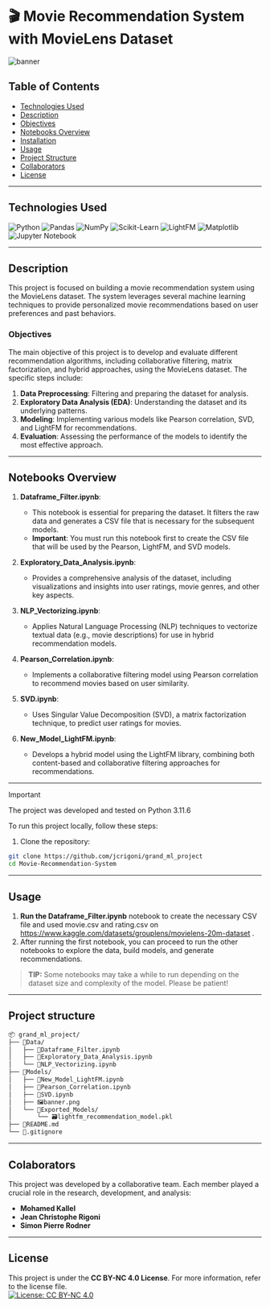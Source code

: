 # 🎬 Movie Recommendation System with MovieLens Dataset
![banner](banner.jpg)

## Table of Contents

-   [Technologies Used](#technologies-used)
-   [Description](#description)
-   [Objectives](#objectives)
-   [Notebooks Overview](#notebooks-overview)
-   [Installation](#installation)
-   [Usage](#usage)
-   [Project Structure](#project-structure)
-   [Collaborators](#collaborators)
-   [License](#license)

---

## Technologies Used

![Python](https://img.shields.io/badge/python-3670A0?style=for-the-badge&logo=python&logoColor=ffdd54) ![Pandas](https://img.shields.io/badge/pandas-%23150458.svg?style=for-the-badge&logo=pandas&logoColor=white) ![NumPy](https://img.shields.io/badge/numpy-%23013243.svg?style=for-the-badge&logo=numpy&logoColor=white) ![Scikit-Learn](https://img.shields.io/badge/scikit--learn-%23F7931E.svg?style=for-the-badge&logo=scikit-learn&logoColor=white) ![LightFM](https://img.shields.io/badge/lightfm-%2300422e.svg?style=for-the-badge&logo=lightfm&logoColor=white) ![Matplotlib](https://img.shields.io/badge/Matplotlib-%23ffffff.svg?style=for-the-badge&logo=Matplotlib&logoColor=black) ![Jupyter Notebook](https://img.shields.io/badge/jupyter-%23FA0F00.svg?style=for-the-badge&logo=jupyter&logoColor=white)

---

## Description
This project is focused on building a movie recommendation system using the MovieLens dataset. The system leverages several machine learning techniques to provide personalized movie recommendations based on user preferences and past behaviors.

### Objectives
The main objective of this project is to develop and evaluate different recommendation algorithms, including collaborative filtering, matrix factorization, and hybrid approaches, using the MovieLens dataset. The specific steps include:

1. **Data Preprocessing**: Filtering and preparing the dataset for analysis.
2. **Exploratory Data Analysis (EDA)**: Understanding the dataset and its underlying patterns.
3. **Modeling**: Implementing various models like Pearson correlation, SVD, and LightFM for recommendations.
4. **Evaluation**: Assessing the performance of the models to identify the most effective approach.

---

## Notebooks Overview

1. **Dataframe_Filter.ipynb**:
   - This notebook is essential for preparing the dataset. It filters the raw data and generates a CSV file that is necessary for the subsequent models.
   - **Important**: You must run this notebook first to create the CSV file that will be used by the Pearson, LightFM, and SVD models.

2. **Exploratory_Data_Analysis.ipynb**:
   - Provides a comprehensive analysis of the dataset, including visualizations and insights into user ratings, movie genres, and other key aspects.

3. **NLP_Vectorizing.ipynb**:
   - Applies Natural Language Processing (NLP) techniques to vectorize textual data (e.g., movie descriptions) for use in hybrid recommendation models.

4. **Pearson_Correlation.ipynb**:
   - Implements a collaborative filtering model using Pearson correlation to recommend movies based on user similarity.

5. **SVD.ipynb**:
   - Uses Singular Value Decomposition (SVD), a matrix factorization technique, to predict user ratings for movies.

6. **New_Model_LightFM.ipynb**:
   - Develops a hybrid model using the LightFM library, combining both content-based and collaborative filtering approaches for recommendations.

---


> [!IMPORTANT]
> The project was developed and tested on Python 3.11.6

To run this project locally, follow these steps:

1. Clone the repository:
```sh
git clone https://github.com/jcrigoni/grand_ml_project
cd Movie-Recommendation-System
```
---

## Usage 

1. **Run the Dataframe_Filter.ipynb** notebook to create the necessary CSV file and used movie.csv and rating.csv on https://www.kaggle.com/datasets/grouplens/movielens-20m-dataset  .
2. After running the first notebook, you can proceed to run the other notebooks to explore the data, build models, and generate recommendations.

> **TIP:** Some notebooks may take a while to run depending on the dataset size and complexity of the model. Please be patient!
---
## Project structure
```sh
📦 grand_ml_project/
├── 📁Data/
│   ├── 🐍Dataframe_Filter.ipynb
│   ├── 🐍Exploratory_Data_Analysis.ipynb
│   └── 🐍NLP_Vectorizing.ipynb
├── 📁Models/
│   ├── 🐍New_Model_LightFM.ipynb
│   ├── 🐍Pearson_Correlation.ipynb
│   ├── 🐍SVD.ipynb
│   ├── 🖼️banner.png
│   └── 📁Exported_Models/
│       └── 🗃️lightfm_recommendation_model.pkl
├── 📄README.md
└── 📄.gitignore
```
---


## Colaborators

This project was developed by a collaborative team. Each member played a crucial role in the research, development, and analysis:

- **Mohamed Kallel**
- **Jean Christophe Rigoni**
- **Simon Pierre Rodner**
---



## License
This project is under the **CC BY-NC 4.0 License**. For more information, refer to the license file. <br/>
[![License: CC BY-NC 4.0](https://img.shields.io/badge/License-CC%20BY--NC%204.0-lightgrey.svg)](https://creativecommons.org/licenses/by-nc/4.0/)
